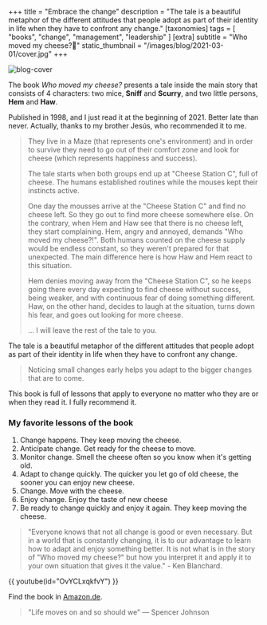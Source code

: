 +++
title = "Embrace the change"
description = "The tale is a beautiful metaphor of the different attitudes that people adopt as part of their identity in life when they have to confront any change."
[taxonomies]
tags = [ "books", "change", "management", "leadership" ]
[extra]
subtitle = "Who moved my cheese?🧀"
static_thumbnail = "/images/blog/2021-03-01/cover.jpg"
+++

![blog-cover](/images/blog/2021-03-01/cover.jpg)

The book *Who moved my cheese?* presents a tale inside the main story that consists of 4 characters: two mice, **Sniff** and **Scurry**, and two little persons, **Hem** and **Haw**.

<!-- more -->

Published in 1998, and I just read it at the beginning of 2021. Better late than never. Actually, thanks to my brother Jesús, who recommended it to me.

> They live in a Maze (that represents one's environment) and in order to survive they need to go out of their comfort zone and look for cheese (which represents happiness and success).
>
> The tale starts when both groups end up at "Cheese Station C", full of cheese. The humans established routines while the mouses kept their instincts active.
>
> One day the mousses arrive at the "Cheese Station C" and find no cheese left. So they go out to find more cheese somewhere else. On the contrary, when Hem and Haw see that there is no cheese left, they start complaining. Hem, angry and annoyed, demands "Who moved my cheese?!". Both humans counted on the cheese supply would be endless constant, so they weren't prepared for that unexpected. The main difference here is how Haw and Hem react to this situation.
>
> Hem denies moving away from the "Cheese Station C", so he keeps going there every day expecting to find cheese without success, being weaker, and with continuous fear of doing something different. Haw, on the other hand, decides to laugh at the situation, turns down his fear, and goes out looking for more cheese.
>
> ... I will leave the rest of the tale to you.

The tale is a beautiful metaphor of the different attitudes that people adopt as part of their identity in life when they have to confront any change.

> Noticing small changes early helps you adapt to the bigger changes that are to come.

This book is full of lessons that apply to everyone no matter who they are or when they read it. I fully recommend it.

### My favorite lessons of the book
1. Change happens.
   They keep moving the cheese.
2. Anticipate change.
   Get ready for the cheese to move.
3. Monitor change.
   Smell the cheese often so you know when it's getting old.
4. Adapt to change quickly.
   The quicker you let go of old cheese, the sooner you can enjoy new cheese.
5. Change.
   Move with the cheese.
6. Enjoy change.
   Enjoy the taste of new cheese
7. Be ready to change quickly and enjoy it again.
   They keep moving the cheese.

> "Everyone knows that not all change is good or even necessary. But in a world that is constantly changing, it is to our advantage to learn how to adapt and enjoy something better. It is not what is in the story of "Who moved my cheese?" but how you interpret it and apply it to your own situation that gives it the value." - Ken Blanchard.

{{ youtube(id="OvYCLxqkfvY") }}

Find the book in [Amazon.de](https://www.amazon.de/gp/product/0091816971/ref=as_li_tl?ie=UTF8&camp=1638&creative=6742&creativeASIN=0091816971&linkCode=as2&tag=chemaclass-21&linkId=d010ee2a7ebb0c4cff714cde996a46eb).

> "Life moves on and so should we" — Spencer Johnson
